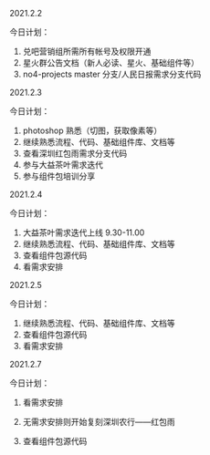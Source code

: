 2021.2.2

今日计划：

1. 兑吧营销组所需所有帐号及权限开通
2. 星火群公告文档（新人必读、星火、基础组件等）
3. no4-projects master 分支/人民日报需求分支代码

2021.2.3

今日计划：

1. photoshop 熟悉（切图，获取像素等）
2. 继续熟悉流程、代码、基础组件库、文档等
3. 查看深圳红包雨需求分支代码
4. 参与大益茶叶需求迭代
5. 参与组件包培训分享

2021.2.4

今日计划：

1. 大益茶叶需求迭代上线 9.30-11.00
2. 继续熟悉流程、代码、基础组件库、文档等
3. 查看组件包源代码
4. 看需求安排

2021.2.5

今日计划：

1. 继续熟悉流程、代码、基础组件库、文档等
2. 查看组件包源代码
3. 看需求安排

2021.2.7

今日计划：

1. 看需求安排

2. 无需求安排则开始复刻深圳农行——红包雨

3. 查看组件包源代码

   